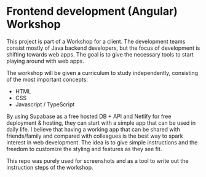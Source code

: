 # Frontend development (Angular) Workshop

This project is part of a Workshop for a client.
The development teams consist mostly of Java backend developers, but the focus of development is shifting towards web apps.
The goal is to give the necessary tools to start playing around with web apps.

The workshop will be given a curriculum to study independently, consisting of the most important concepts:
* HTML
* CSS
* Javascript / TypeScript

By using Supabase as a free hosted DB + API and Netlify for free deployment & hosting, they can start with a simple app that can be used in daily life.
I believe that having a working app that can be shared with friends/family and compared with colleagues is the best way to spark interest in web development.
The idea is to give simple instructions and the freedom to customize the styling and features as they see fit.

This repo was purely used for screenshots and as a tool to write out the instruction steps of the workshop.
